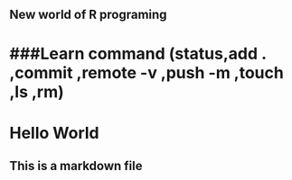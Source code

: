 ## New world of R programing
###Learn command (status,add . ,commit ,remote -v ,push -m ,touch ,ls ,rm)
=======
# Hello World 
## This is a markdown file

